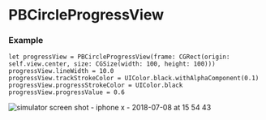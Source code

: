 # PBCircleProgressView

### Example
```
let progressView = PBCircleProgressView(frame: CGRect(origin: self.view.center, size: CGSize(width: 100, height: 100)))
progressView.lineWidth = 10.0
progressView.trackStrokeColor = UIColor.black.withAlphaComponent(0.1)
progressView.progressStrokeColor = UIColor.black
progressView.progressValue = 0.6
```
![simulator screen shot - iphone x - 2018-07-08 at 15 54 43](https://user-images.githubusercontent.com/6823101/42418965-1dd0d77c-82c9-11e8-9f68-6c8ddbc00854.png)
